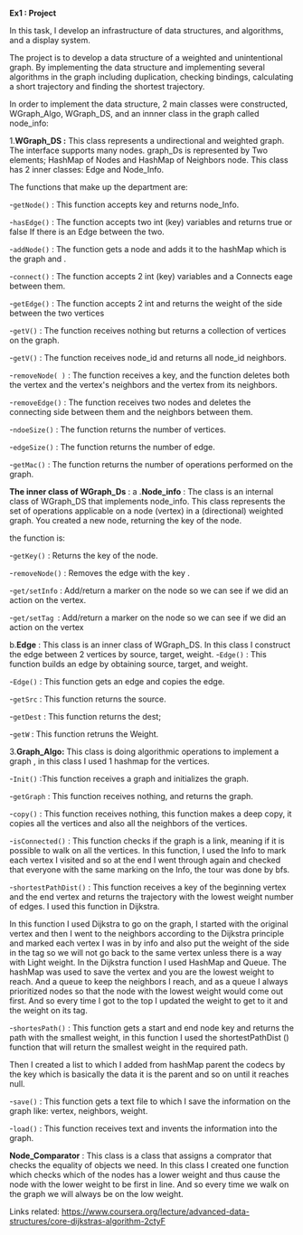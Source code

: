﻿
**Ex1 : Project**

In this task, I develop an infrastructure of data structures, and algorithms, and a display system.

The project is to develop a data structure of a weighted and unintentional graph. By implementing the data structure and implementing several algorithms in the graph including duplication, checking bindings, calculating a short trajectory and finding the shortest trajectory.

In order to implement the data structure, 2 main classes were constructed, WGraph_Algo, WGraph_DS, and an innner class in the graph called node_info:

1.**WGraph_DS :** This class represents a undirectional and weighted graph. The interface supports many nodes. graph_Ds is represented by Two elements; HashMap of Nodes and HashMap of Neighbors node.
This class has 2 inner classes: Edge and Node_Info.

The functions that make up the department are:

-`getNode()` : This function accepts key and returns node_Info.

-`hasEdge()` : The function accepts two int (key) variables and returns true or false If there is an Edge between the two.

-`addNode()` :  The function gets a node and adds it to the hashMap which is the graph and .

-`connect()` : The function accepts 2 int (key) variables and a Connects  eage between them.

-`getEdge()` : The function accepts 2 int and returns the weight of the side between the two vertices

-`getV()` : The function receives nothing but returns a collection of vertices on the graph.

-`getV()` : The function receives node_id and returns all node_id neighbors.

-`removeNode( )` : The function receives a key, and the function deletes both the vertex and the vertex's neighbors and the vertex from its neighbors.

-`removeEdge()` : The function receives two nodes and deletes the connecting side between them and the neighbors between them.

-`ndoeSize()` : The function returns the number of vertices.

-`edgeSize()` : The function returns the number of edge.

-`getMac()` : The function returns the number of operations performed on the graph.

**The inner class of WGraph_Ds** :
a .**Node_info** : The class is an internal class of WGraph_DS that implements node_info.
This class represents the set of operations applicable on a node (vertex) in a (directional) weighted graph.
You created a new node, returning the key of the node.

the function is:

-`getKey()` : Returns the key of the node.

-`removeNode()` : Removes the edge with the key .

-`get/setInfo` : Add/return a marker on the node so we can see if we did an action on the vertex.

-`get/setTag `: Add/return a marker on the node so we can see if we did an action on the vertex

b.**Edge** : This class is an inner class of WGraph_DS.
In this class I construct the edge between 2 vertices by source, target, weight.
-`Edge()` : This function builds an edge by obtaining source, target, and weight.

-`Edge()` : This function gets an edge and copies the edge.

-`getSrc` : This function returns the source.

-`getDest` : This function returns the dest;

-`getW` : This function retruns the Weight.

3.**Graph_Algo:** This class is doing algorithmic operations to implement a graph , in this class I used 1 hashmap for the vertices.

-`Init()` :This function receives a graph and initializes the graph.

-`getGraph` : This function receives nothing, and returns the graph.

-`copy()` : This function receives nothing, this function makes a deep copy, it copies all the vertices and also all the neighbors of the vertices.

-`isConnected()` : This function checks if the graph is a link, meaning if it is possible to walk on all the vertices. In this function, I used the Info to mark each vertex I visited and so at the end I went through again and checked that everyone with the same marking on the Info, the tour was done by bfs.

-`shortestPathDist()` : This function receives a key of the beginning vertex and the end vertex and returns the trajectory with the lowest weight number of edges.
I used this function in Dijkstra.

In this function I used Dijkstra to go on the graph, I started with the original vertex and then I went to the neighbors according to the Dijkstra principle and marked each vertex I was in by info and also put the weight of the side in the tag so we will not go back to the same vertex unless there is a way with Light weight.
In the Dijkstra function I used HashMap and Queue.
The hashMap was used to save the vertex and you are the lowest weight to reach.
And a queue to keep the neighbors I reach, and as a queue I always prioritized nodes so that the node with the lowest weight would come out first.
And so every time I got to the top I updated the weight to get to it and the weight on its tag.

-`shortesPath()` : 
This function gets a start and end node key and returns the path with the smallest weight, in this function I used the shortestPathDist () function that will return the smallest weight in the required path.

Then I created a list to which I added from hashMap parent the codecs by the key which is basically the data it is the parent and so on until it reaches null.

-`save()` :  This function gets a text file to which I save the information on the graph like: vertex, neighbors, weight.

-`load()` : This function receives text and invents the information into the graph.

**Node_Comparator** :  This class is a class that assigns a comprator that checks the equality of objects we need.
In this class I created one function which checks which of the nodes has a lower weight and thus cause the node with the lower weight to be first in line.
And so every time we walk on the graph we will always be on the low weight.

Links related: https://www.coursera.org/lecture/advanced-data-structures/core-dijkstras-algorithm-2ctyF

